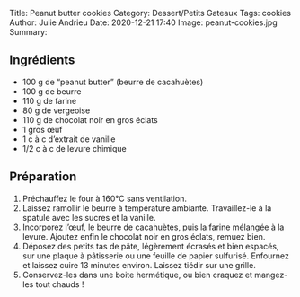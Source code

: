 Title: Peanut butter cookies
Category: Dessert/Petits Gateaux
Tags: cookies
Author: Julie Andrieu
Date:  2020-12-21 17:40
Image: peanut-cookies.jpg
Summary: 

## Ingrédients
- 100 g de “peanut butter” (beurre de cacahuètes) 
- 100 g de beurre
- 110 g de farine
- 80 g de vergeoise
- 110 g de chocolat noir en gros éclats
- 1 gros œuf
- 1 c à c d’extrait de vanille
- 1/2 c à c de levure chimique

## Préparation

1. Préchauffez le four à 160°C sans ventilation.
2. Laissez ramollir le beurre à température ambiante. Travaillez-le à la spatule avec les sucres et la vanille.
3. Incorporez l’œuf, le beurre de cacahuètes, puis la farine mélangée à la levure. Ajoutez enfin le chocolat noir en gros éclats, remuez bien.
4. Déposez des petits tas de pâte, légèrement écrasés et bien espacés, sur une plaque à pâtisserie ou une feuille de papier sulfurisé. Enfournez et laissez cuire 13 minutes environ. Laissez tiédir sur une grille.
5. Conservez-les dans une boite hermétique, ou bien craquez et mangez-les tout chauds !
